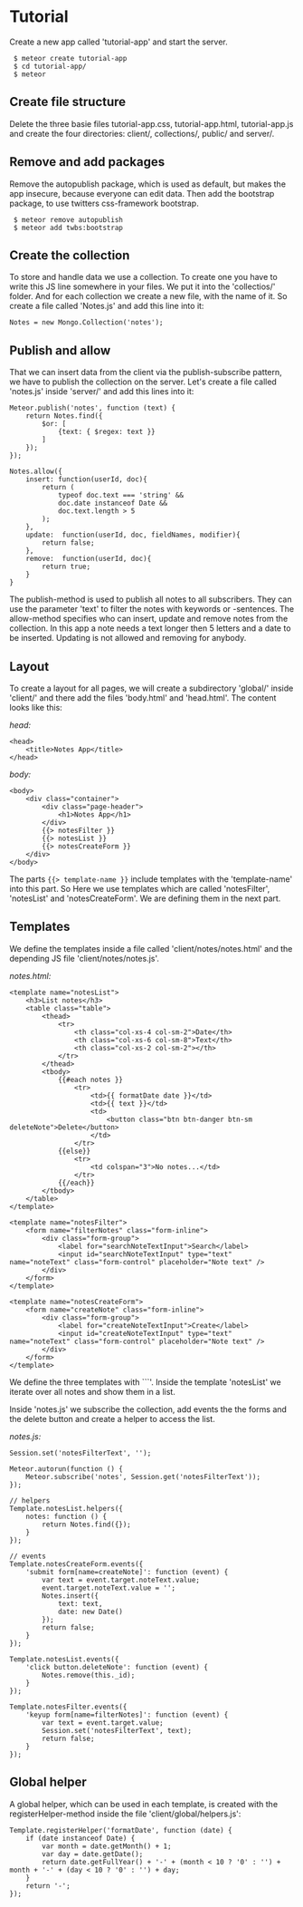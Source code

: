 # Tutorial

Create a new app called 'tutorial-app' and start the server.

```
 $ meteor create tutorial-app
 $ cd tutorial-app/
 $ meteor
```

## Create file structure

Delete the three basie files tutorial-app.css, tutorial-app.html, tutorial-app.js and create the four directories: client/, collections/, public/ and server/.

## Remove and add packages

Remove the autopublish package, which is used as default, but makes the app insecure, because everyone can edit data. Then add the bootstrap package, to use twitters css-framework bootstrap.

```
 $ meteor remove autopublish
 $ meteor add twbs:bootstrap
```

## Create the collection

To store and handle data we use a collection. To create one you have to write this JS line somewhere in your files. We put it into the 'collectios/' folder. And for each collection we create a new file, with the name of it. So create a file called 'Notes.js' and add this line into it:

```
Notes = new Mongo.Collection('notes');
```

## Publish and allow

That we can insert data from the client via the publish-subscribe pattern, we have to publish the collection on the server. Let's create a file called 'notes.js' inside 'server/' and add this lines into it:

```
Meteor.publish('notes', function (text) {
    return Notes.find({
        $or: [
            {text: { $regex: text }}
        ]
    });
});

Notes.allow({
    insert: function(userId, doc){
        return (
            typeof doc.text === 'string' &&
            doc.date instanceof Date &&
            doc.text.length > 5
        );
    },
    update:  function(userId, doc, fieldNames, modifier){
        return false;
    },
    remove:  function(userId, doc){
        return true;
    }
}
```

The publish-method is used to publish all notes to all subscribers. They can use the parameter 'text' to filter the notes with keywords or -sentences. The allow-method specifies who can insert, update and remove notes from the collection. In this app a note needs a text longer then 5 letters and a date to be inserted. Updating is not allowed and removing for anybody.

## Layout

To create a layout for all pages, we will create a subdirectory 'global/' inside 'client/' and there add the files 'body.html' and 'head.html'. The content looks like this:

*head:*

```
<head>
    <title>Notes App</title>
</head>
```

*body:*

```
<body>
    <div class="container">
        <div class="page-header">
            <h1>Notes App</h1>
        </div>
        {{> notesFilter }}
        {{> notesList }}
        {{> notesCreateForm }}
    </div>
</body>
```

The parts ```{{> template-name }}``` include templates with the 'template-name' into this part. So Here we use templates which are called 'notesFilter', 'notesList' and 'notesCreateForm'. We are defining them in the next part.

## Templates

We define the templates inside a file called 'client/notes/notes.html' and the depending JS file 'client/notes/notes.js'.

*notes.html:*

```
<template name="notesList">
    <h3>List notes</h3>
    <table class="table">
        <thead>
            <tr>
                <th class="col-xs-4 col-sm-2">Date</th>
                <th class="col-xs-6 col-sm-8">Text</th>
                <th class="col-xs-2 col-sm-2"></th>
            </tr>
        </thead>
        <tbody>
            {{#each notes }}
                <tr>
                    <td>{{ formatDate date }}</td>
                    <td>{{ text }}</td>
                    <td>
                        <button class="btn btn-danger btn-sm deleteNote">Delete</button>
                    </td>
                </tr>
            {{else}}
                <tr>
                    <td colspan="3">No notes...</td>
                </tr>
            {{/each}}
        </tbody>
    </table>
</template>

<template name="notesFilter">
    <form name="filterNotes" class="form-inline">
        <div class="form-group">
            <label for="searchNoteTextInput">Search</label>
            <input id="searchNoteTextInput" type="text" name="noteText" class="form-control" placeholder="Note text" />
        </div>
    </form>
</template>

<template name="notesCreateForm">
    <form name="createNote" class="form-inline">
        <div class="form-group">
            <label for="createNoteTextInput">Create</label>
            <input id="createNoteTextInput" type="text" name="noteText" class="form-control" placeholder="Note text" />
        </div>
    </form>
</template>
```

We define the three templates with ```<template name="template-name">...</template>'. Inside the template 'notesList' we iterate over all notes and show them in a list.

Inside 'notes.js' we subscribe the collection, add events the the forms and the delete button and create a helper to access the list.

*notes.js:*

```
Session.set('notesFilterText', '');

Meteor.autorun(function () {
    Meteor.subscribe('notes', Session.get('notesFilterText'));
});

// helpers
Template.notesList.helpers({
    notes: function () {
        return Notes.find({});
    }
});

// events
Template.notesCreateForm.events({
    'submit form[name=createNote]': function (event) {
        var text = event.target.noteText.value;
        event.target.noteText.value = '';
        Notes.insert({
            text: text,
            date: new Date()
        });
        return false;
    }
});

Template.notesList.events({
    'click button.deleteNote': function (event) {
        Notes.remove(this._id);
    }
});

Template.notesFilter.events({
    'keyup form[name=filterNotes]': function (event) {
        var text = event.target.value;
        Session.set('notesFilterText', text);
        return false;
    }
});
```

## Global helper

A global helper, which can be used in each template, is created with the registerHelper-method inside the file 'client/global/helpers.js':

```
Template.registerHelper('formatDate', function (date) {
    if (date instanceof Date) {
        var month = date.getMonth() + 1;
        var day = date.getDate();
        return date.getFullYear() + '-' + (month < 10 ? '0' : '') + month + '-' + (day < 10 ? '0' : '') + day;
    }
    return '-';
});
```
